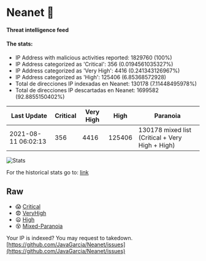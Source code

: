 # Neanet :hocho:
#### Threat intelligence feed
#### The stats:

- IP Address with malicious activities reported: 1829760 (100%)
- IP Address categorized as 'Critical':  356 (0.0194561035327%)
- IP Address categorized as 'Very High':  4416 (0.241343126967%)
- IP Address categorized as 'High':  125406 (6.85368572928)
- Total de direcciones IP indexadas en Neanet:  130178 (7.11448495978%)
- Total de direcciones IP descartadas en Neanet:  1699582 (92.8855150402%)

| Last Update | Critical | Very High | High | Paranoia |
| --- | --- | --- | --- | --- |
| 2021-08-11 06:02:13 | 356 | 4416 | 125406 | 130178 mixed list (Critical + Very High + High)|

![Stats](https://docs.google.com/spreadsheets/d/e/2PACX-1vSnaNMIXVabIpDJjufMlzH7poXnshF3mgd8Is1g9ytUEzVsP5my4Trn8f-xkoLLQ38xpL3HtmUexLo6/pubchart?oid=501124687&format=image)

For the historical stats go to: [link](/stats.csv)
## Raw
- :scream: [Critical](https://raw.githubusercontent.com/JavaGarcia/Neanet/master/blacklists/neanet_critical.txt)
- :fearful: [VeryHigh](https://raw.githubusercontent.com/JavaGarcia/Neanet/master/blacklists/neanet_veryHigh.txtt)
- :frowning: [High](https://raw.githubusercontent.com/JavaGarcia/Neanet/master/blacklists/neanet_high.txt)
- :dizzy_face: [Mixed-Paranoia](https://raw.githubusercontent.com/JavaGarcia/Neanet/master/blacklists/neanet_all.txt)


Your IP is indexed? You may request to takedown. [https://github.com/JavaGarcia/Neanet/issues](https://github.com/JavaGarcia/Neanet/issues)








































































































































































































































































































































































































































































































































































































































































































































































































































































































































































































































































































































































































































































































































































































































































































































































































































































































































































































































































































































































































































































































































































































































































































































































































































































































































































































































































































































































































































































































































































































































































































































































































































































































































































































































































































































































































































































































































































































































































































































































































































































































































































































































































































































































































































































































































































































































































































































































































































































































































































































































































































































































































































































































































































































































































































































































































































































































































































































































































































































































































































































































































































































































































































































































































































































































































































































































































































































































































































































































































































































































































































































































































































































































































































































































































































































































































































































































































































































































































































































































































































































































































































































































































































